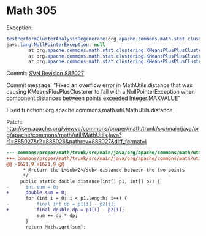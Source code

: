 # Math 305

Exception:
```java
testPerformClusterAnalysisDegenerate(org.apache.commons.math.stat.clustering.KMeansPlusPlusClustererTest)  Time elapsed: 0.017 sec  <<< ERROR!
java.lang.NullPointerException: null
        at org.apache.commons.math.stat.clustering.KMeansPlusPlusClusterer.assignPointsToClusters(KMeansPlusPlusClusterer.java:91)
        at org.apache.commons.math.stat.clustering.KMeansPlusPlusClusterer.cluster(KMeansPlusPlusClusterer.java:57)
        at org.apache.commons.math.stat.clustering.KMeansPlusPlusClustererTest.testPerformClusterAnalysisDegenerate(KMeansPlusPlusClustererTest.java:43)
```

Commit: [SVN Revision 885027](http://svn.apache.org/viewvc?view=revision&revision=885027)

Commit message: "Fixed an overflow error in MathUtils.distance that was causing KMeansPlusPlusClusterer to fail with a NullPointerException when component distances between points exceeded Integer.MAXVALUE"

Fixed function: org.apache.commons.math.util.MathUtils.distance

Patch: <http://svn.apache.org/viewvc/commons/proper/math/trunk/src/main/java/org/apache/commons/math/util/MathUtils.java?r1=885027&r2=885026&pathrev=885027&diff_format=l>

```diff 
--- commons/proper/math/trunk/src/main/java/org/apache/commons/math/util/MathUtils.java	2009/11/27 21:42:25	885026
+++ commons/proper/math/trunk/src/main/java/org/apache/commons/math/util/MathUtils.java	2009/11/27 21:45:38	885027
@@ -1621,9 +1621,9 @@
      * @return the L<sub>2</sub> distance between the two points
      */
     public static double distance(int[] p1, int[] p2) {
-      int sum = 0;
+      double sum = 0;
       for (int i = 0; i < p1.length; i++) {
-          final int dp = p1[i] - p2[i];
+          final double dp = p1[i] - p2[i];
           sum += dp * dp;
       }
       return Math.sqrt(sum);
```